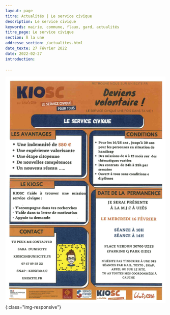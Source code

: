 ```yaml
---
layout: page
titre: Actualités | Le service civique
description: Le service civique
keywords: mairie, commune, flaux, gard, actualités
titre_page: Le service civique
section: À la une
addresse_section: /actualites.html
date_texte: 27 Février 2022
date: 2022-02-27
introduction: 

---
```



![Collecte encombrants](/assets/illustrations/servicecivique.png){:class="img-responsive"} 
